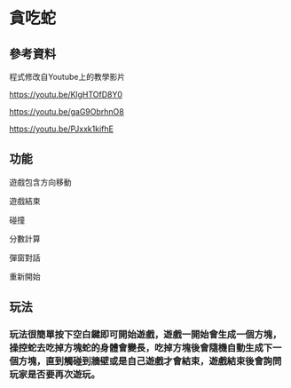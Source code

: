 # 貪吃蛇
## 參考資料
程式修改自Youtube上的教學影片

https://youtu.be/KlgHTOfD8Y0

https://youtu.be/gaG9ObrhnO8

https://youtu.be/PJxxk1kifhE
## 功能

遊戲包含方向移動

遊戲結束

碰撞

分數計算

彈窗對話

重新開始

## 玩法

### 玩法很簡單按下空白鍵即可開始遊戲，遊戲一開始會生成一個方塊，操控蛇去吃掉方塊蛇的身體會變長，吃掉方塊後會隨機自動生成下一個方塊，直到觸碰到牆壁或是自己遊戲才會結束，遊戲結束後會詢問玩家是否要再次遊玩。
